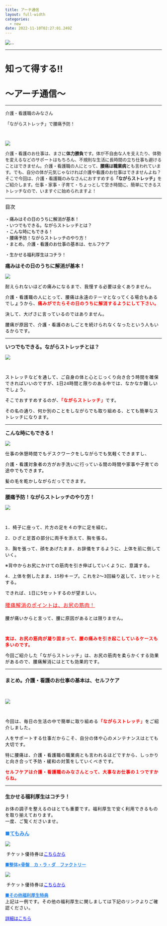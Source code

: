 ```yaml
---
title: アーチ通信
layout: full-width
categories:
  - new
date: 2022-11-10T02:27:01.249Z
---
```

<!--StartFragment-->

<div class="flex flex-wrap justify-center">

<img src="/images/image-1-.jpg" class="max-w-full  h-auto" alt="..." />

</div>

<!--EndFragment-->

<div class="cc-m-all-content j-module j-text" id="cc-m-all-content-11999766060" data-action="content" ng-non-bindable="">

<div class="text-center"><!--StartFragment-->

<!--StartFragment-->

<hr>

<h1 class="text-blue-500 text-center text-sm font-bold">知って得する‼</h1>

 <h1 class="text-blue-500 text-center text-sm font-bold">～アーチ通信～</h1>

<hr>

<!--EndFragment-->

<!--StartFragment-->

<div class="bg-blue-300  text-center bg-opacity-50 p-2 w-full h-full"> 

<span class="text-black-600 text-center text-base font-bold">介護・看護職のみなさん</span><br>

<span class="text-black-600 text-center text-sm font-bold">「ながらストレッチ」で腰痛予防！</span></div><br>

<!--EndFragment-->

<!--StartFragment-->

<img class="float-left ..." src="/images/image-2-.jpg"><p>介護・看護のお仕事は、まさに<span class="text-xs text-red-600 font-bold">**体力勝負**</span>です。体が不自由な人を支えたり、体勢を変えるなどのサポートはもちろん、不規則な生活に長時間の立ち仕事も避けることはできません。介護・看護職の人にとって、<span class="text-red-600 text-base font-bold">**腰痛は職業病**</span>とも言われています。でも、自分の体が元気じゃなければ介護や看護のお仕事はできませんよね？そこで今回は、介護・看護職のみなさんにおすすめする<span class="text-red-600 text-base font-bold">**「ながらストレッチ」**</span>をご紹介します。仕事・家事・子育て・ちょっとして空き時間に、簡単にできるストレッチなので、いますぐに始められますよ！</p></div>

<hr>

<p><span style="color: #000000;" data-mce-style="color: #000000;"><span style="font-size: 16px;" data-mce-style="font-size: 16px;">目次</span><br> <br> <span style="font-size: 14px;" data-mce-style="font-size: 14px;">・</span></span><span style="font-size: 14px;" data-mce-style="font-size: 14px;"><span style="color: #000000;" data-mce-style="color: #000000;">痛みはその日のうちに解消が基本！<br> <span style="color: #000000;" data-mce-style="color: #000000;">・<span style="color: #000000;" data-mce-style="color: #000000;">いつでもできる。ながらストレッチとは？</span></span><br> ・こんな時にもできる！</span><span style="color: #000000;" data-mce-style="color: #000000;"><span style="color: #000000;" data-mce-style="color: #000000;"><br> ・腰痛予防！ながらストレッチのやり方！<br> ・まとめ。介護・看護のお仕事の基本は、セルフケア</span></span></span></p><p><span style="font-size: 14px;" data-mce-style="font-size: 14px;"><span style="color: #000000;" data-mce-style="color: #000000;"><span style="color: #000000;" data-mce-style="color: #000000;">・生かせる福利厚生はコチラ！</span></span></span></p></div>

<span style="font-size: 16px;" data-mce-style="font-size: 16px;"><strong>痛みはその日のうちに解消が基本！</strong></span>

![](/images/image-3-.jpg)

<p class="MsoNormal"><span style="color: #000000; font-size: 14px;" data-mce-style="color: #000000; font-size: 14px;"><span style="letter-spacing: 0.75pt;" data-mce-style="letter-spacing: 0.75pt;">耐えられないほどの痛みになるまで、我慢する必要は全くありません。</span></span></p><p class="MsoNormal"><span style="font-size: 14px;" data-mce-style="font-size: 14px;"><span style="color: #000000; letter-spacing: 0.75pt;" data-mce-style="color: #000000; letter-spacing: 0.75pt;">介護・看護職の人にとって、腰痛は永遠のテーマとなってくる場合もあるでしょうから、</span><b><span style="color: red; letter-spacing: 0.75pt;" data-mce-style="color: red; letter-spacing: 0.75pt;">痛みがでたらその日のうちに解消するようにして下さい。</span></b></span></p><p class="MsoNormal"><span style="color: #000000; font-size: 14px;" data-mce-style="color: #000000; font-size: 14px;"><span style="letter-spacing: 0.75pt;" data-mce-style="letter-spacing: 0.75pt;">決して、大げさに言っているのではありません。</span></span></p><p><span style="color: #000000; letter-spacing: 0.75pt; font-size: 14px;" data-mce-style="color: #000000; letter-spacing: 0.75pt; font-size: 14px;">腰痛が原因で、介護・看護のおしごとを続けられなくなったという人もいるからです。</span></p></div><hr>

<span style="font-size: 16px;" data-mce-style="font-size: 16px;"><strong>いつでもできる。ながらストレッチとは？</strong></span>

![](/images/image-4-.jpg)

 <p class="MsoNormal"><span style="color: #000000; font-size: 14px;" data-mce-style="color: #000000; font-size: 14px;"><span style="letter-spacing: 0.75pt;" data-mce-style="letter-spacing: 0.75pt;">ストレッチなどを通して、ご自身の体と心とじっくり向き合う時間を確保できればいいのですが、</span><span lang="EN-US" style="font-family: Verdana, sans-serif; letter-spacing: 0.75pt;" xml:lang="EN-US" data-mce-style="font-family: Verdana, sans-serif; letter-spacing: 0.75pt;">1</span><span style="letter-spacing: 0.75pt;" data-mce-style="letter-spacing: 0.75pt;">日</span><span lang="EN-US" style="font-family: Verdana, sans-serif; letter-spacing: 0.75pt;" xml:lang="EN-US" data-mce-style="font-family: Verdana, sans-serif; letter-spacing: 0.75pt;">24</span><span style="letter-spacing: 0.75pt;" data-mce-style="letter-spacing: 0.75pt;">時間と限りのある中では、なかなか難しいでしょう。</span></span></p><p class="MsoNormal"><span style="font-size: 14px;" data-mce-style="font-size: 14px;"><span style="color: #000000; letter-spacing: 0.75pt;" data-mce-style="color: #000000; letter-spacing: 0.75pt;">そこでおすすめするのが、</span><b><span style="color: red; letter-spacing: 0.75pt;" data-mce-style="color: red; letter-spacing: 0.75pt;">「ながらストレッチ」</span></b><span style="color: #000000; letter-spacing: 0.75pt;" data-mce-style="color: #000000; letter-spacing: 0.75pt;">です。</span></span></p><p><span style="color: #000000; letter-spacing: 0.75pt; font-size: 14px;" data-mce-style="color: #000000; letter-spacing: 0.75pt; font-size: 14px;">その名の通り、何か別のことをしながらでも取り組める、とても簡単なストレッチになります。</span></p></div><hr>

<span style="font-size: 16px;" data-mce-style="font-size: 16px;"><strong>こんな時にもできる！</strong></span>

![](/images/image-5-.jpg)

<p class="MsoNormal"><span style="color: #000000; font-size: 14px;" data-mce-style="color: #000000; font-size: 14px;"><span style="letter-spacing: 0.75pt;" data-mce-style="letter-spacing: 0.75pt;">仕事の休憩時間でもデ</span></span><span style="color: #000000; font-size: 14px;" data-mce-style="color: #000000; font-size: 14px;"><span style="letter-spacing: 0.75pt;" data-mce-style="letter-spacing: 0.75pt;">スクワークをしながらでも気軽くできますし、</span></span></p><p class="MsoNormal"><span style="color: #000000; font-size: 14px;" data-mce-style="color: #000000; font-size: 14px;"><span style="letter-spacing: 0.75pt;" data-mce-style="letter-spacing: 0.75pt;">介護・看護対象者の方がお手洗いに行っている間の時間や</span></span><span style="color: #000000; font-size: 14px;" data-mce-style="color: #000000; font-size: 14px;"><span style="letter-spacing: 0.75pt;" data-mce-style="letter-spacing: 0.75pt;">家事や子育ての途中でもできます。</span></span></p><p><span style="color: #000000; letter-spacing: 0.75pt; font-size: 14px;" data-mce-style="color: #000000; letter-spacing: 0.75pt; font-size: 14px;">髪の毛を乾かしながらだってできます。</span></p></div><hr>

<span style="font-size: 16px;" data-mce-style="font-size: 16px;"><strong>腰痛予防！ながらストレッチのやり方！</strong></span>

![](/images/image-6-.jpg)

<br><p class="MsoNormal"><span style="color: #000000; font-size: 14px;" data-mce-style="color: #000000; font-size: 14px;"><span lang="EN-US" style="font-family: Verdana, sans-serif; letter-spacing: 0.75pt;" xml:lang="EN-US" data-mce-style="font-family: Verdana, sans-serif; letter-spacing: 0.75pt;">1</span><span style="letter-spacing: 0.75pt;" data-mce-style="letter-spacing: 0.75pt;">．椅子に座って、片方の足を４の字に足を組む。</span></span></p><p class="MsoNormal"><span style="color: #000000; font-size: 14px;" data-mce-style="color: #000000; font-size: 14px;"><span lang="EN-US" style="font-family: Verdana, sans-serif; letter-spacing: 0.75pt;" xml:lang="EN-US" data-mce-style="font-family: Verdana, sans-serif; letter-spacing: 0.75pt;">2</span><span style="letter-spacing: 0.75pt;" data-mce-style="letter-spacing: 0.75pt;">．ひざと足首の部分に両手を添えて、胸を張る。</span></span></p><p class="MsoNormal"><span style="color: #000000; font-size: 14px;" data-mce-style="color: #000000; font-size: 14px;"><span lang="EN-US" style="font-family: Verdana, sans-serif; letter-spacing: 0.75pt;" xml:lang="EN-US" data-mce-style="font-family: Verdana, sans-serif; letter-spacing: 0.75pt;">3</span><span style="letter-spacing: 0.75pt;" data-mce-style="letter-spacing: 0.75pt;">．胸を張って、顔をあげたまま、お辞儀をするように、上体を前に倒していく。</span></span></p><p><span style="color: #000000; letter-spacing: 0.75pt; font-size: 14px;" data-mce-style="color: #000000; letter-spacing: 0.75pt; font-size: 14px;">※背中からお尻にかけての筋肉を引き伸ばしていくように、意識する。<br></span></p><p class="MsoNormal"><span style="color: #000000; font-size: 14px;" data-mce-style="color: #000000; font-size: 14px;"><span lang="EN-US" style="font-family: Verdana, sans-serif; letter-spacing: 0.75pt;" xml:lang="EN-US" data-mce-style="font-family: Verdana, sans-serif; letter-spacing: 0.75pt;">4</span><span style="letter-spacing: 0.75pt;" data-mce-style="letter-spacing: 0.75pt;">．上体を倒したまま、</span><span lang="EN-US" style="font-family: Verdana, sans-serif; letter-spacing: 0.75pt;" xml:lang="EN-US" data-mce-style="font-family: Verdana, sans-serif; letter-spacing: 0.75pt;">15</span><span style="letter-spacing: 0.75pt;" data-mce-style="letter-spacing: 0.75pt;">秒キープ。これを</span><span lang="EN-US" style="font-family: Verdana, sans-serif; letter-spacing: 0.75pt;" xml:lang="EN-US" data-mce-style="font-family: Verdana, sans-serif; letter-spacing: 0.75pt;">2</span><span style="letter-spacing: 0.75pt;" data-mce-style="letter-spacing: 0.75pt;">～</span><span lang="EN-US" style="font-family: Verdana, sans-serif; letter-spacing: 0.75pt;" xml:lang="EN-US" data-mce-style="font-family: Verdana, sans-serif; letter-spacing: 0.75pt;">3</span><span style="letter-spacing: 0.75pt;" data-mce-style="letter-spacing: 0.75pt;">回繰り返して、</span><span lang="EN-US" style="font-family: Verdana, sans-serif; letter-spacing: 0.75pt;" xml:lang="EN-US" data-mce-style="font-family: Verdana, sans-serif; letter-spacing: 0.75pt;">1</span><span style="letter-spacing: 0.75pt;" data-mce-style="letter-spacing: 0.75pt;">セットとする。</span></span></p><p><span style="font-size: 14px;" data-mce-style="font-size: 14px;"><span style="color: #000000;" data-mce-style="color: #000000;"><span style="letter-spacing: 0.75pt;" data-mce-style="letter-spacing: 0.75pt;">できれば、</span><span lang="EN-US" style="font-family: Verdana, sans-serif; letter-spacing: 0.75pt;" xml:lang="EN-US" data-mce-style="font-family: Verdana, sans-serif; letter-spacing: 0.75pt;">1</span><span style="letter-spacing: 0.75pt;" data-mce-style="letter-spacing: 0.75pt;">日に</span><span lang="EN-US" style="font-family: Verdana, sans-serif; letter-spacing: 0.75pt;" xml:lang="EN-US" data-mce-style="font-family: Verdana, sans-serif; letter-spacing: 0.75pt;">5</span></span><span style="color: #000000;" data-mce-style="color: #000000;"><span style="letter-spacing: 0.75pt;" data-mce-style="letter-spacing: 0.75pt;">セットするのが望ましい。</span></span></span><span style="font-size: 14px; color: #000000;" data-mce-style="font-size: 14px; color: #000000;"><span style="letter-spacing: 0.75pt;" data-mce-style="letter-spacing: 0.75pt;"><br> <br></span></span> <span style="font-size: 16px; color: #ff0000;" data-mce-style="font-size: 16px; color: #ff0000;"><u><span style="letter-spacing: 0.75pt;" data-mce-style="letter-spacing: 0.75pt;">腰痛解消のポイントは、お尻の筋肉！<br> <br></span></u></span> <span style="color: #000000; letter-spacing: 0.75pt; font-size: 14px;" data-mce-style="color: #000000; letter-spacing: 0.75pt; font-size: 14px;">腰が痛いからと言って、腰に原因があるとは限りません。</span></p><p>&nbsp;</p><p class="MsoNormal"><span style="color: #000000; font-size: 14px;" data-mce-style="color: #000000; font-size: 14px;"><span style="color: #ff0000;" data-mce-style="color: #ff0000;"><b><span style="letter-spacing: 0.75pt;" data-mce-style="letter-spacing: 0.75pt;">実は、お尻の筋肉が凝り固まって、腰の痛みを引き起こしているケースも多いのです。</span></b></span></span></p><p><span style="font-size: 14px; color: #000000; letter-spacing: 0.75pt;" data-mce-style="font-size: 14px; color: #000000; letter-spacing: 0.75pt;">今回ご紹介した「ながらストレッチ」は、お尻の筋肉を柔らかくする効果があるので、腰痛解消にはとても効果的です。</span></p></div><hr>

<div class="cc-m-all-content j-module j-text" id="cc-m-all-content-12002915760" data-action="content" ng-non-bindable="">
                <div class="cc-m-text-inline-rte mce-content-body" data-name="text" id="cc-m-text-12002915760" contenteditable="true" style="position: relative;"><h3 style="text-align: left;" data-mce-style="text-align: left;"><span style="font-size: 18px;" data-mce-style="font-size: 18px;"><span style="font-size: 16px;" data-mce-style="font-size: 16px;"><strong>まとめ。介護・看護のお仕事の基本は、セルフケア</strong></span><br style="color: #222222; font-family: Arial, Helvetica, sans-serif; font-size: small; text-transform: none; background-color: #ffffff;" data-mce-style="color: #222222; font-family: Arial, Helvetica, sans-serif; font-size: small; text-transform: none; background-color: #ffffff;"></span></h3></div>            </div><br>

![](/images/image-7-.jpg)

<br><div class="cc-m-all-content j-module j-text" id="cc-m-all-content-12002916360" data-action="content" ng-non-bindable=""><p class="MsoNormal"><span style="font-size: 14px;" data-mce-style="font-size: 14px;"><span style="color: #000000; letter-spacing: 0.75pt;" data-mce-style="color: #000000; letter-spacing: 0.75pt;">今回は、毎日の生活の中で簡単に取り組める</span><b><span style="color: red; letter-spacing: 0.75pt;" data-mce-style="color: red; letter-spacing: 0.75pt;">「ながらストレッチ」</span></b><span style="color: #000000;" data-mce-style="color: #000000;"><span style="letter-spacing: 0.75pt;" data-mce-style="letter-spacing: 0.75pt;">をご紹介しました。</span></span></span></p><p class="MsoNormal"><span style="font-size: 14px; color: #000000;" data-mce-style="font-size: 14px; color: #000000;"><span style="letter-spacing: 0.75pt;" data-mce-style="letter-spacing: 0.75pt;">人をサポートする仕事だからこそ、自分の体や心のメンテナンスはとても大切です。</span></span></p><p class="MsoNormal"><span style="font-size: 14px;" data-mce-style="font-size: 14px;"><span style="color: #000000; letter-spacing: 0.75pt;" data-mce-style="color: #000000; letter-spacing: 0.75pt;">特に腰痛は、介護・看護職の職業病とも言われるほどですから、しっかりと向き合って予防・緩和の対策をしていくべきです。</span></span></p><p><span style="font-size: 14px;" data-mce-style="font-size: 14px;"><b><span style="color: red; letter-spacing: 0.75pt;" data-mce-style="color: red; letter-spacing: 0.75pt;">セルフケアは介護・看護職のみなさんとって、大事なお仕事の１つですからね。</span></b></span></p></div>            </div><hr>

<div class="cc-m-text-inline-rte mce-content-body" data-name="text" id="cc-m-text-12008805160" contenteditable="true" style="position: relative;"><h3 style="text-align: left;" data-mce-style="text-align: left;"><span style="font-size: 18px;" data-mce-style="font-size: 18px;"><span style="font-size: 16px;" data-mce-style="font-size: 16px;"><strong>生かせる福利厚生はコチラ！</strong></span></span></h3></div>

<p class="MsoNormal"><span color="#000000" style="color: #000000;" data-mce-style="color: #000000;"><span style="font-size: 14px; letter-spacing: 1px;" data-mce-style="font-size: 14px; letter-spacing: 1px;">お体の調子を整えるのはとても重要です。福利厚生で安く利用できるものを取り揃えております。<br> 一度、ご覧くださいませ。<br> <br> <span style="color: #798486; font-size: 16px; letter-spacing: normal; font-weight: 700 !important;" data-mce-style="color: #798486; font-size: 16px; letter-spacing: normal; font-weight: 700 !important;"><span style="color: #2886eb;" data-mce-style="color: #2886eb;">■</span><span style="text-decoration: underline; color: #2886eb;" data-mce-style="text-decoration: underline; color: #2886eb;">てもみん</span></span><br></span></span></p>

![](/images/7024053_03.jpg)

<p>&nbsp;<span color="#000000" style="color: #000000;" data-mce-style="color: #000000;"><span style="font-size: 14px; letter-spacing: 1px;" data-mce-style="font-size: 14px; letter-spacing: 1px;">チケット優待券は</span></span><a href="https://www.club-off.com/hasegawa/apps/lei/fflei_sh_ichiran.cfm?action=1&amp;SHGRID=7024053&amp;sub_action=" target="_blank" title="https://www.club-off.com/hasegawa/apps/lei/fflei_sh_ichiran.cfm?action=1&amp;SHGRID=7024053&amp;sub_action=" data-mce-href="https://www.club-off.com/hasegawa/apps/lei/fflei_sh_ichiran.cfm?action=1&amp;SHGRID=7024053&amp;sub_action="><span style="text-decoration: underline; color: #0000ff;" data-mce-style="text-decoration: underline; color: #0000ff;">こちらから</span></a></p><p style="text-align: left;" data-mce-style="text-align: left;"><span style="font-weight: 700 !important;" data-mce-style="font-weight: 700 !important;"><span style="text-decoration: underline; color: #2886eb;" data-mce-style="text-decoration: underline; color: #2886eb;">■整体×骨盤　カ・ラ・ダ　ファクトリー<br></span></span></p>

![](/images/5014096_08.jpg)

<p>&nbsp;<span color="#000000" style="color: #000000;" data-mce-style="color: #000000;"><span style="font-size: 14px; letter-spacing: 1px;" data-mce-style="font-size: 14px; letter-spacing: 1px;">チケット優待券は</span></span><a href="https://www.club-off.com/hasegawa/apps/lei/fflei_sh_ichiran.cfm?action=1&amp;SHGRID=5017622&amp;sub_action=" target="_blank" title="https://www.club-off.com/hasegawa/apps/lei/fflei_sh_ichiran.cfm?action=1&amp;SHGRID=7024053&amp;sub_action=" data-mce-href="https://www.club-off.com/hasegawa/apps/lei/fflei_sh_ichiran.cfm?action=1&amp;SHGRID=5017622&amp;sub_action="><span style="text-decoration: underline; color: #0000ff;" data-mce-style="text-decoration: underline; color: #0000ff;">こちらから</span></a></p>

<p><strong><span style="text-decoration: underline; color: #2886eb;" data-mce-style="text-decoration: underline; color: #2886eb;">■その他福利厚生特典</span></strong><br> <span style="color: #000000; font-size: 14px; letter-spacing: 1px;" data-mce-style="color: #000000; font-size: 14px; letter-spacing: 1px;">上記は一例です。その他の福利厚生に関しましては下記のリンクよりご確認ください。</span></p><p><a href="https://www.club-off.com/hasegawa/apps/top/fftop_main.cfm" target="_blank" title="https://www.club-off.com/hasegawa/apps/top/fftop_main.cfm" data-mce-href="https://www.club-off.com/hasegawa/apps/top/fftop_main.cfm"><span style="text-decoration: underline; color: #0000ff;" data-mce-style="text-decoration: underline; color: #0000ff;">詳細はこちら</span></a></p>